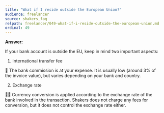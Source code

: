 ```yaml
---
title: "What if I reside outside the European Union?"
audience: freelancer
source: shakers_faq
relpath: freelancer/049-what-if-i-reside-outside-the-european-union.md
ordinal: 49
---
```


**Answer:**

If your bank account is outside the EU, keep in mind two important aspects:

1. International transfer fee

🚨 The bank commission is at your expense.
It is usually low (around 3% of the invoice value), but varies depending on your bank and country.

2. Exchange rate

🚨🚨 Currency conversion is applied according to the exchange rate of the bank involved in the transaction.
Shakers does not charge any fees for conversion, but it does not control the exchange rate either.
